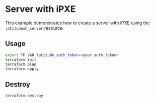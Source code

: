 # Server with iPXE

This example demonstrates how to create a server with iPXE using the `latitudesh_server` resource.

## Usage

```bash
export TF_VAR_latitude_auth_token=<your_auth_token>
terraform init
terraform plan
terraform apply
```

## Destroy

```bash
terraform destroy
```